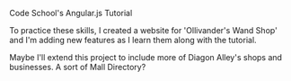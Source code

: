 Code School's Angular.js Tutorial

To practice these skills, I created a website for 'Ollivander's Wand Shop' and I'm adding new features as I learn them along with the tutorial.


Maybe I'll extend this project to include more of Diagon Alley's shops and businesses. A sort of Mall Directory?
